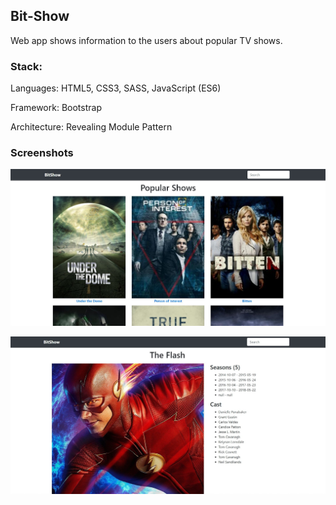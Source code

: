 ## Bit-Show

Web app shows information to the users about popular TV shows.

### **Stack:**
Languages: HTML5, CSS3, SASS, JavaScript (ES6)

Framework: Bootstrap

Architecture: Revealing Module Pattern

### **Screenshots**

![alt text](https://github.com/isidoramilovanov/BitShow/blob/master/images/main%20page.jpg "main page")


![alt text](https://github.com/isidoramilovanov/BitShow/blob/master/images/one%20show%20page.jpg "one show page")
